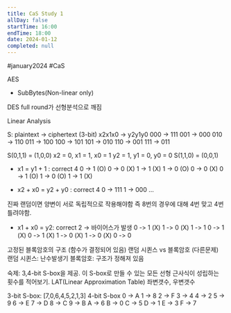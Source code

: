 ```yaml
---
title: CaS Study 1
allDay: false
startTime: 16:00
endTime: 18:00
date: 2024-01-12
completed: null
---
```

#january2024 #CaS

AES

- SubBytes(Non-linear only)


DES full round가 선형분석으로 깨짐

Linear Analysis

S: plaintext -> ciphertext (3-bit)
x2x1x0 -> y2y1y0
000 -> 111
001 -> 000
010 -> 110
011 -> 100
100 -> 101
101 -> 010
110 -> 001
111 -> 011

S(0,1,1) = (1,0,0)
x2 = 0, x1 = 1, x0  = 1
y2 = 1, y1 = 0, y0 = 0
S(1,1,0) = (0,0,1)

- x1        = y1 + 1 : correct 4
0 -> 1 (O)
0 -> 0 (X)
1 -> 1 (X)
1 -> 0 (O)
0 -> 0 (X)
0 -> 1 (O)
1 -> 0 (O)
1 -> 1 (X)

-  x2 + x0 = y2 + y0 : correct 4
0 -> 111
1 -> 000
...

진짜 랜덤이면 양변이 서로 독립적으로 작용해야함
즉 8번의 경우에 대해 4번 맞고 4번 틀려야함.

- x1 + x0 = y2: correct 2 -> 바이어스가 발생
0 -> 1 (X)
1 -> 0 (X)
1 -> 1
0 -> 1 (X)
0 -> 1 (X)
1 -> 0 (X)
1 -> 0 (X)
0 -> 0

고정된 블록암호의 구조 (함수가 결정되어 있음)
랜덤 시퀸스 vs 블록암호 (다른문제)
랜덤 시퀸스: 난수발생기
블록암호: 구조가 정해져 있음

숙제:
3,4-bit S-box을 제공. 이 S-box로 만들 수 있는 모든 선형 근사식이 성립하는 횟수를 적어보기.
LAT(Linear Approximation Table)
좌변갯수, 우변갯수

3-bit S-box: [7,0,6,4,5,2,1,3]
4-bit S-box
0 -> A
1 -> 8
2 -> F
3 -> 4
4 -> 2
5 -> 9
6 -> E
7 -> D
8 -> C
9 -> B
A -> 6
B -> 0
C -> 5
D -> 1
E -> 3
F -> 7